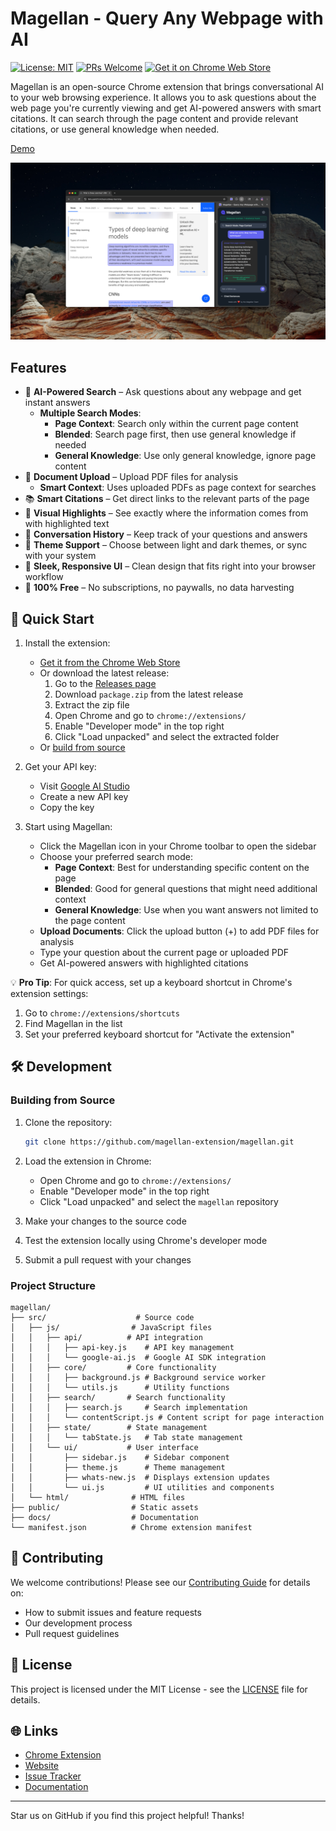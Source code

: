 # Magellan - Query Any Webpage with AI

[![License: MIT](https://img.shields.io/badge/License-MIT-yellow.svg)](https://opensource.org/licenses/MIT)
[![PRs Welcome](https://img.shields.io/badge/PRs-welcome-brightgreen.svg)](CONTRIBUTING.md)
[![Get it on Chrome Web Store](https://img.shields.io/badge/Chrome_Web_Store-Get_it_here-4285F4?logo=google-chrome&logoColor=white)](https://chromewebstore.google.com/detail/magellan/ekkajebdacenikgmbgkdnmememnlibnd)

Magellan is an open-source Chrome extension that brings conversational AI to your web browsing experience. It allows you to ask questions about the web page you're currently viewing and get AI-powered answers with smart citations. It can search through the page content and provide relevant citations, or use general knowledge when needed.

[Demo](https://www.youtube.com/watch?v=FGqaT5tMBI0)

![Magellan Screenshot](public/screenshot.png)

## Features

- 🧠 **AI-Powered Search** – Ask questions about any webpage and get instant answers
  - **Multiple Search Modes**:
    - **Page Context**: Search only within the current page content
    - **Blended**: Search page first, then use general knowledge if needed
    - **General Knowledge**: Use only general knowledge, ignore page content
- 📄 **Document Upload** – Upload PDF files for analysis
  - **Smart Context**: Uses uploaded PDFs as page context for searches
- 📚 **Smart Citations** – Get direct links to the relevant parts of the page
- 🎯 **Visual Highlights** – See exactly where the information comes from with highlighted text
- 💬 **Conversation History** – Keep track of your questions and answers
- 🎨 **Theme Support** – Choose between light and dark themes, or sync with your system
- 🧼 **Sleek, Responsive UI** – Clean design that fits right into your browser workflow
- 💸 **100% Free** – No subscriptions, no paywalls, no data harvesting

## 🚀 Quick Start

1. Install the extension:

   - [Get it from the Chrome Web Store](https://chromewebstore.google.com/detail/magellan/ekkajebdacenikgmbgkdnmememnlibnd)
   - Or download the latest release:
     1. Go to the [Releases page](https://github.com/magellan-extension/magellan/releases)
     2. Download `package.zip` from the latest release
     3. Extract the zip file
     4. Open Chrome and go to `chrome://extensions/`
     5. Enable "Developer mode" in the top right
     6. Click "Load unpacked" and select the extracted folder
   - Or [build from source](#🛠️-development)

2. Get your API key:

   - Visit [Google AI Studio](https://makersuite.google.com/app/apikey)
   - Create a new API key
   - Copy the key

3. Start using Magellan:
   - Click the Magellan icon in your Chrome toolbar to open the sidebar
   - Choose your preferred search mode:
     - **Page Context**: Best for understanding specific content on the page
     - **Blended**: Good for general questions that might need additional context
     - **General Knowledge**: Use when you want answers not limited to the page content
   - **Upload Documents**: Click the upload button (+) to add PDF files for analysis
   - Type your question about the current page or uploaded PDF
   - Get AI-powered answers with highlighted citations

💡 **Pro Tip**: For quick access, set up a keyboard shortcut in Chrome's extension settings:

1. Go to `chrome://extensions/shortcuts`
2. Find Magellan in the list
3. Set your preferred keyboard shortcut for "Activate the extension"

## 🛠️ Development

### Building from Source

1. Clone the repository:

   ```bash
   git clone https://github.com/magellan-extension/magellan.git
   ```

2. Load the extension in Chrome:

   - Open Chrome and go to `chrome://extensions/`
   - Enable "Developer mode" in the top right
   - Click "Load unpacked" and select the `magellan` repository

3. Make your changes to the source code
4. Test the extension locally using Chrome's developer mode
5. Submit a pull request with your changes

### Project Structure

```
magellan/
├── src/                    # Source code
│   ├── js/                # JavaScript files
│   │   ├── api/          # API integration
│   │   │   ├── api-key.js    # API key management
│   │   │   └── google-ai.js  # Google AI SDK integration
│   │   ├── core/         # Core functionality
│   │   │   ├── background.js # Background service worker
│   │   │   └── utils.js      # Utility functions
│   │   ├── search/       # Search functionality
│   │   │   ├── search.js     # Search implementation
│   │   │   └── contentScript.js # Content script for page interaction
│   │   ├── state/        # State management
│   │   │   └── tabState.js   # Tab state management
│   │   └── ui/           # User interface
│   │       ├── sidebar.js    # Sidebar component
│   │       ├── theme.js      # Theme management
│   │       ├── whats-new.js  # Displays extension updates
│   │       └── ui.js         # UI utilities and components
│   └── html/              # HTML files
├── public/                # Static assets
├── docs/                  # Documentation
└── manifest.json          # Chrome extension manifest
```

## 🤝 Contributing

We welcome contributions! Please see our [Contributing Guide](CONTRIBUTING.md) for details on:

- How to submit issues and feature requests
- Our development process
- Pull request guidelines

## 📝 License

This project is licensed under the MIT License - see the [LICENSE](LICENSE) file for details.

## 🌐 Links

- [Chrome Extension](https://chromewebstore.google.com/detail/magellan/ekkajebdacenikgmbgkdnmememnlibnd)
- [Website](https://kpulgari.com/magellan/)
- [Issue Tracker](https://github.com/magellan-extension/magellan/issues)
- [Documentation](docs/)

---

Star us on GitHub if you find this project helpful! Thanks!
